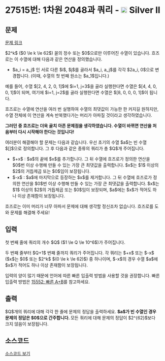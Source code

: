 # 27515번: 1차원 2048과 쿼리 - <img src="https://static.solved.ac/tier_small/9.svg" style="height:20px" /> Silver II

<!-- performance -->

<!-- 문제 제출 후 깃허브에 푸시를 했을 때 제출한 코드의 성능이 입력될 공간입니다.-->

<!-- end -->

## 문제

[문제 링크](https://boj.kr/27515)

<p>$2^k$ ($0 \le k \le 62$) 꼴의 정수 또는 $0$으로만 이루어진 수열이 있습니다. 흐즈로는 이 수열에 대해 다음과 같은 연산을 정의했습니다.</p>

<ul>
<li>$a_i = a_j$ 인 서로 다른 $i$, $j$를 골라서 $a_i, a_j$를 각각 $2a_i, 0$으로 변경합니다. (이때, 수열의 첫 번째 원소는 $a_1$입니다.)</li>
</ul>

<p>예를 들어, 수열 $[2, 4, 2, 0, 1]$에 $i=1, j=3$을 골라 실행한다면 수열은 $[4, 4, 0, 0, 1]$이 되며, 여기에 $i=1, j=2$를 골라 실행한다면 수열은 $[8, 0, 0, 0, 1]$이 됩니다.</p>

<p>흐즈로는 수열에 연산을 여러 번 실행하여 수열의 최댓값이 가능한 한 커지길 원하지만, 수열 전체에 이 연산을 계속 반복했다가는 머리가 아파질 것이라고 생각하였습니다. </p>

<p><strong>그러던 중 흐즈로는 더욱 골치 아픈 문제점을 생각하였습니다. 수열이 바뀌면 연산을 처음부터 다시 시작해야 한다는 것입니다!</strong></p>

<p>여러분이 해결해야 할 문제는 다음과 같습니다. 우선 초기의 수열 $a$는 빈 수열 $[]$으로 정의합니다. 그 후 다음과 같은 종류의 쿼리가 총 $Q$개 주어집니다. </p>

<ul>
<li>$+x$ : $a$의 끝에 $x$를 추가합니다. 그 뒤 수열에 흐즈로가 정의한 연산을 $0$번 이상 수행해 만들 수 있는 가장 큰 최댓값을 출력합니다.<strong> </strong>$x$는 $1$ 이상의 $2$의 거듭제곱 또는 $0$임이 보장됩니다.</li>
<li>$-x$ : $a$에 마지막으로 등장하는 $x$를 제거합니다. 그 뒤 수열에 흐즈로가 정의한 연산을 $0$번 이상 수행해 만들 수 있는 가장 큰 최댓값을 출력합니다.<strong> </strong>$x$는 $1$ 이상의 $2$의 거듭제곱 또는 $0$임이 보장되며, $a$에는 $x$가 적어도 하나 이상 존재함이 보장됩니다. </li>
</ul>

<p>흐즈로는 이미 머리가 너무 아파서 문제에 대해 생각할 정신조차 없습니다. 흐즈로를 도와 문제를 해결해 주세요!</p>

## 입력

<p>첫 번째 줄에 쿼리의 개수 $Q$ ($1 \le Q \le 10^6$)가 주어집니다.</p>

<p>두 번째 줄부터 $Q+1$ 번째 줄까지 쿼리가 주어집니다. 각 쿼리는 $+x$ 또는 $-x$ ($x$는 $0$ 또는 $2^k$ $(0 \le k \le 62)$) 중 하나이며, $-x$의 경우 수열 $a$에 $x$가 적어도 하나 이상 존재함이 보장됩니다.</p>

<p>입력의 양이 많기 때문에 언어에 따른 빠른 입출력 방법을 사용할 것을 권장합니다. 빠른 입출력 방법은 <a href="https://www.acmicpc.net/problem/15552">15552: 빠른 A+B</a>를 참고하세요.</p>

## 출력

<p>$Q$개의 쿼리에 대해 각각 한 줄에 문제의 정답을 출력하세요. <b>$a$가 빈 수열인 경우 문제의 정답은 $0$으로 간주합니다. </b>모든 쿼리에 대해 문제의 정답이 $2^{62}$보다 크지 않음이 보장됩니다.</p>

## 소스코드

[소스코드 보기](1차원%202048과%20쿼리.py)